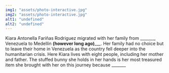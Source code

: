 ```yaml
---
img1: "assets/photo-interactive.jpg"
img2: "assets/photo-interactive.jpg"
alt1: "undefined"
alt2: "undefined" 
---
```


Kiara Antonella Fariñas Rodriguez migrated with her family from _______, Venezuela to Medellín __(however long ago)_____. Her family had no choice but to leave their home in Venezuela as the country fell deeper into the humanitarian crisis. Here Kiara lives with eight people, including her mother and father. The stuffed bunny she holds in her hands is her most treasured item she brought with her on this journey because _______ 